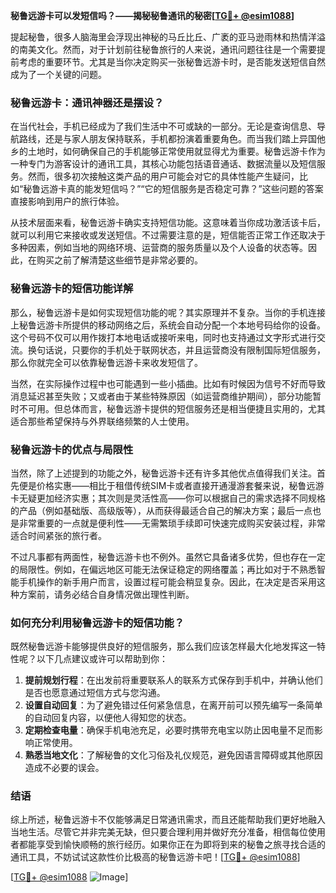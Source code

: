 **秘鲁远游卡可以发短信吗？——揭秘秘鲁通讯的秘密[[TG💪+ @esim1088](https://t.me/s/esim1088)]**

提起秘鲁，很多人脑海里会浮现出神秘的马丘比丘、广袤的亚马逊雨林和热情洋溢的南美文化。然而，对于计划前往秘鲁旅行的人来说，通讯问题往往是一个需要提前考虑的重要环节。尤其是当你决定购买一张秘鲁远游卡时，是否能发送短信自然成为了一个关键的问题。

### 秘鲁远游卡：通讯神器还是摆设？

在当代社会，手机已经成为了我们生活中不可或缺的一部分。无论是查询信息、导航路线，还是与家人朋友保持联系，手机都扮演着重要角色。而当我们踏上异国他乡的土地时，如何确保自己的手机能够正常使用就显得尤为重要。秘鲁远游卡作为一种专门为游客设计的通讯工具，其核心功能包括语音通话、数据流量以及短信服务。然而，很多初次接触这类产品的用户可能会对它的具体性能产生疑问，比如“秘鲁远游卡真的能发短信吗？”“它的短信服务是否稳定可靠？”这些问题的答案直接影响到用户的旅行体验。

从技术层面来看，秘鲁远游卡确实支持短信功能。这意味着当你成功激活该卡后，就可以利用它来接收或发送短信。不过需要注意的是，短信能否正常工作还取决于多种因素，例如当地的网络环境、运营商的服务质量以及个人设备的状态等。因此，在购买之前了解清楚这些细节是非常必要的。

### 秘鲁远游卡的短信功能详解

那么，秘鲁远游卡是如何实现短信功能的呢？其实原理并不复杂。当你的手机连接上秘鲁远游卡所提供的移动网络之后，系统会自动分配一个本地号码给你的设备。这个号码不仅可以用作拨打本地电话或接听来电，同时也支持通过文字形式进行交流。换句话说，只要你的手机处于联网状态，并且运营商没有限制国际短信服务，那么你就完全可以依靠秘鲁远游卡来收发短信了。

当然，在实际操作过程中也可能遇到一些小插曲。比如有时候因为信号不好而导致消息延迟甚至失败；又或者由于某些特殊原因（如运营商维护期间），部分功能暂时不可用。但总体而言，秘鲁远游卡提供的短信服务还是相当便捷且实用的，尤其适合那些希望保持与外界联络频繁的人士使用。

### 秘鲁远游卡的优点与局限性

当然，除了上述提到的功能之外，秘鲁远游卡还有许多其他优点值得我们关注。首先便是价格实惠——相比于租借传统SIM卡或者直接开通漫游套餐来说，秘鲁远游卡无疑更加经济实惠；其次则是灵活性高——你可以根据自己的需求选择不同规格的产品（例如基础版、高级版等），从而获得最适合自己的解决方案；最后一点也是非常重要的一点就是便利性——无需繁琐手续即可快速完成购买安装过程，非常适合时间紧张的旅行者。

不过凡事都有两面性，秘鲁远游卡也不例外。虽然它具备诸多优势，但也存在一定的局限性。例如，在偏远地区可能无法保证稳定的网络覆盖；再比如对于不熟悉智能手机操作的新手用户而言，设置过程可能会稍显复杂。因此，在决定是否采用这种方案前，请务必结合自身情况做出理性判断。

### 如何充分利用秘鲁远游卡的短信功能？

既然秘鲁远游卡能够提供良好的短信服务，那么我们应该怎样最大化地发挥这一特性呢？以下几点建议或许可以帮助到你：

1. **提前规划行程**：在出发前将重要联系人的联系方式保存到手机中，并确认他们是否也愿意通过短信方式与您沟通。
2. **设置自动回复**：为了避免错过任何紧急信息，在离开前可以预先编写一条简单的自动回复内容，以便他人得知您的状态。
3. **定期检查电量**：确保手机电池充足，必要时携带充电宝以防止因电量不足而影响正常使用。
4. **熟悉当地文化**：了解秘鲁的文化习俗及礼仪规范，避免因语言障碍或其他原因造成不必要的误会。

### 结语

综上所述，秘鲁远游卡不仅能够满足日常通讯需求，而且还能帮助我们更好地融入当地生活。尽管它并非完美无缺，但只要合理利用并做好充分准备，相信每位使用者都能享受到愉快顺畅的旅行经历。如果你正在为即将到来的秘鲁之旅寻找合适的通讯工具，不妨试试这款性价比极高的秘鲁远游卡吧！[[TG💪+ @esim1088](https://t.me/s/esim1088)]

[[TG💪+ @esim1088](https://t.me/s/esim1088) ![Image](https://i.postimg.cc/4NQfJmqS/Snipaste-2025-05-13-00-14-12.png)]